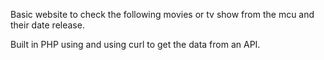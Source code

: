 Basic website to check the following movies or tv show from the mcu and their date release.

Built in PHP using and using curl to get the data from an API.
